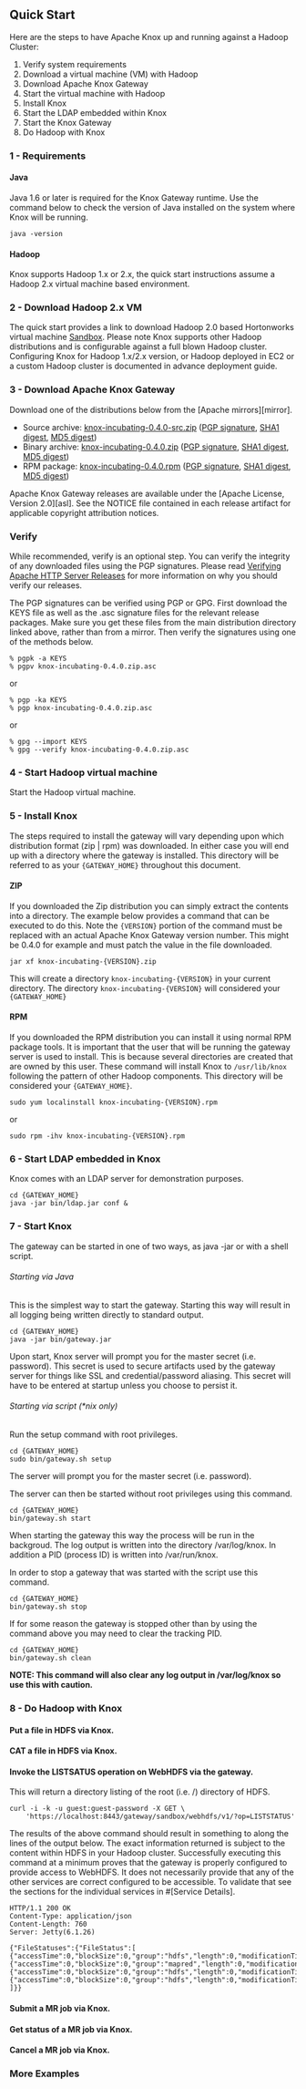 <!---
   Licensed to the Apache Software Foundation (ASF) under one or more
   contributor license agreements.  See the NOTICE file distributed with
   this work for additional information regarding copyright ownership.
   The ASF licenses this file to You under the Apache License, Version 2.0
   (the "License"); you may not use this file except in compliance with
   the License.  You may obtain a copy of the License at

       http://www.apache.org/licenses/LICENSE-2.0

   Unless required by applicable law or agreed to in writing, software
   distributed under the License is distributed on an "AS IS" BASIS,
   WITHOUT WARRANTIES OR CONDITIONS OF ANY KIND, either express or implied.
   See the License for the specific language governing permissions and
   limitations under the License.
--->

## Quick Start ##

Here are the steps to have Apache Knox up and running against a Hadoop Cluster:

1. Verify system requirements
1. Download a virtual machine (VM) with Hadoop 
1. Download Apache Knox Gateway
1. Start the virtual machine with Hadoop
1. Install Knox
1. Start the LDAP embedded within Knox
1. Start the Knox Gateway
1. Do Hadoop with Knox



### 1 - Requirements ###

#### Java ####

Java 1.6 or later is required for the Knox Gateway runtime.
Use the command below to check the version of Java installed on the system where Knox will be running.

    java -version

#### Hadoop ####

Knox supports Hadoop 1.x or 2.x, the quick start instructions assume a Hadoop 2.x virtual machine based environment. 


### 2 - Download Hadoop 2.x VM ###
The quick start provides a link to download Hadoop 2.0 based Hortonworks virtual machine [Sandbox](http://hortonworks.com/products/hdp-2/#install). Please note Knox supports other Hadoop distributions and is configurable against a full blown Hadoop cluster.
Configuring Knox for Hadoop 1.x/2.x version, or Hadoop deployed in EC2 or a custom Hadoop cluster is documented in advance deployment guide.


### 3 - Download Apache Knox Gateway ###

Download one of the distributions below from the [Apache mirrors][mirror].

* Source archive: [knox-incubating-0.4.0-src.zip][src-zip] ([PGP signature][src-pgp], [SHA1 digest][src-sha], [MD5 digest][src-md5])
* Binary archive: [knox-incubating-0.4.0.zip][bin-zip] ([PGP signature][bin-pgp], [SHA1 digest][bin-sha], [MD5 digest][bin-md5])
* RPM package: [knox-incubating-0.4.0.rpm][rpm] ([PGP signature][rpm-pgp], [SHA1 digest][rpm-sha], [MD5 digest][rpm-md5])

[src-zip]: http://www.apache.org/dyn/closer.cgi/incubator/knox/0.4.0-incubating/knox-incubating-0.4.0-src.zip
[src-sha]: http://www.apache.org/dist/incubator/knox/0.4.0-incubating/knox-incubating-0.4.0-src.zip.sha
[src-pgp]: http://www.apache.org/dist/incubator/knox/0.4.0-incubating/knox-0.4.0-incubating-src.zip.asc
[src-md5]: http://www.apache.org/dist/incubator/knox/0.4.0-incubating/knox-incubating-0.4.0-src.zip.md5
[bin-zip]: http://www.apache.org/dyn/closer.cgi/incubator/knox/0.4.0-incubating/knox-incubating-0.4.0.zip
[bin-pgp]: http://www.apache.org/dist/incubator/knox/0.4.0-incubating/knox-incubating-0.4.0.zip.asc
[bin-sha]: http://www.apache.org/dist/incubator/knox/0.4.0-incubating/knox-incubating-0.4.0.zip.sha
[bin-md5]: http://www.apache.org/dist/incubator/knox/0.4.0-incubating/knox-incubating-0.4.0.zip.md5
[rpm]: http://www.apache.org/dyn/closer.cgi/incubator/knox/0.4.0-incubating/knox-incubating-0.4.0.rpm
[rpm-sha]: http://www.apache.org/dist/incubator/knox/0.4.0-incubating/knox-incubating-0.4.0.rpm.sha
[rpm-pgp]: http://www.apache.org/dist/incubator/knox/0.4.0-incubating/knox-0.4.0-incubating.rpm.asc
[rpm-md5]: http://www.apache.org/dist/incubator/knox/0.4.0-incubating/knox-incubating-0.4.0.rpm.md5

Apache Knox Gateway releases are available under the [Apache License, Version 2.0][asl].
See the NOTICE file contained in each release artifact for applicable copyright attribution notices.


### Verify ###

While recommended, verify is an optional step. You can verify the integrity of any downloaded files using the PGP signatures.
Please read [Verifying Apache HTTP Server Releases](http://httpd.apache.org/dev/verification.html) for more information on why you should verify our releases.

The PGP signatures can be verified using PGP or GPG.
First download the KEYS file as well as the .asc signature files for the relevant release packages.
Make sure you get these files from the main distribution directory linked above, rather than from a mirror.
Then verify the signatures using one of the methods below.

    % pgpk -a KEYS
    % pgpv knox-incubating-0.4.0.zip.asc

or

    % pgp -ka KEYS
    % pgp knox-incubating-0.4.0.zip.asc

or

    % gpg --import KEYS
    % gpg --verify knox-incubating-0.4.0.zip.asc

### 4 - Start Hadoop virtual machine ###

Start the Hadoop virtual machine.

### 5 - Install Knox ###

The steps required to install the gateway will vary depending upon which distribution format (zip | rpm) was downloaded.
In either case you will end up with a directory where the gateway is installed.
This directory will be referred to as your `{GATEWAY_HOME}` throughout this document.

#### ZIP ####

If you downloaded the Zip distribution you can simply extract the contents into a directory.
The example below provides a command that can be executed to do this.
Note the `{VERSION}` portion of the command must be replaced with an actual Apache Knox Gateway version number.
This might be 0.4.0 for example and must patch the value in the file downloaded.

    jar xf knox-incubating-{VERSION}.zip

This will create a directory `knox-incubating-{VERSION}` in your current directory.
The directory `knox-incubating-{VERSION}` will considered your `{GATEWAY_HOME}`


#### RPM ####

If you downloaded the RPM distribution you can install it using normal RPM package tools.
It is important that the user that will be running the gateway server is used to install.
This is because several directories are created that are owned by this user.
These command will install Knox to `/usr/lib/knox` following the pattern of other Hadoop components.
This directory will be considered your `{GATEWAY_HOME}`.

    sudo yum localinstall knox-incubating-{VERSION}.rpm

or

    sudo rpm -ihv knox-incubating-{VERSION}.rpm


### 6 - Start LDAP embedded in Knox ###

Knox comes with an LDAP server for demonstration purposes.

    cd {GATEWAY_HOME}
    java -jar bin/ldap.jar conf &


### 7 - Start Knox  ###

The gateway can be started in one of two ways, as java -jar or with a shell script.


###### Starting via Java

This is the simplest way to start the gateway.
Starting this way will result in all logging being written directly to standard output.

    cd {GATEWAY_HOME}
    java -jar bin/gateway.jar


Upon start, Knox server will prompt you for the master secret (i.e. password).
This secret is used to secure artifacts used by the gateway server for things like SSL and credential/password aliasing.
This secret will have to be entered at startup unless you choose to persist it.


###### Starting via script (*nix only)

Run the setup command with root privileges.

    cd {GATEWAY_HOME}
    sudo bin/gateway.sh setup

The server will prompt you for the master secret (i.e. password).

The server can then be started without root privileges using this command.

    cd {GATEWAY_HOME}
    bin/gateway.sh start

When starting the gateway this way the process will be run in the backgroud.
The log output is written into the directory /var/log/knox.
In addition a PID (process ID) is written into /var/run/knox.

In order to stop a gateway that was started with the script use this command.

    cd {GATEWAY_HOME}
    bin/gateway.sh stop

If for some reason the gateway is stopped other than by using the command above you may need to clear the tracking PID.

    cd {GATEWAY_HOME}
    bin/gateway.sh clean

__NOTE: This command will also clear any log output in /var/log/knox so use this with caution.__


### 8 - Do Hadoop with Knox

#### Put a file in HDFS via Knox.
#### CAT a file in HDFS via Knox.
#### Invoke the LISTSATUS operation on WebHDFS via the gateway.
This will return a directory listing of the root (i.e. /) directory of HDFS.

    curl -i -k -u guest:guest-password -X GET \
        'https://localhost:8443/gateway/sandbox/webhdfs/v1/?op=LISTSTATUS'

The results of the above command should result in something to along the lines of the output below.
The exact information returned is subject to the content within HDFS in your Hadoop cluster.
Successfully executing this command at a minimum proves that the gateway is properly configured to provide access to WebHDFS.
It does not necessarily provide that any of the other services are correct configured to be accessible.
To validate that see the sections for the individual services in #[Service Details].

    HTTP/1.1 200 OK
    Content-Type: application/json
    Content-Length: 760
    Server: Jetty(6.1.26)

    {"FileStatuses":{"FileStatus":[
    {"accessTime":0,"blockSize":0,"group":"hdfs","length":0,"modificationTime":1350595859762,"owner":"hdfs","pathSuffix":"apps","permission":"755","replication":0,"type":"DIRECTORY"},
    {"accessTime":0,"blockSize":0,"group":"mapred","length":0,"modificationTime":1350595874024,"owner":"mapred","pathSuffix":"mapred","permission":"755","replication":0,"type":"DIRECTORY"},
    {"accessTime":0,"blockSize":0,"group":"hdfs","length":0,"modificationTime":1350596040075,"owner":"hdfs","pathSuffix":"tmp","permission":"777","replication":0,"type":"DIRECTORY"},
    {"accessTime":0,"blockSize":0,"group":"hdfs","length":0,"modificationTime":1350595857178,"owner":"hdfs","pathSuffix":"user","permission":"755","replication":0,"type":"DIRECTORY"}
    ]}}
    
#### Submit a MR job via Knox.

#### Get status of a MR job via Knox.

#### Cancel a MR job via Knox.


### More Examples ###

